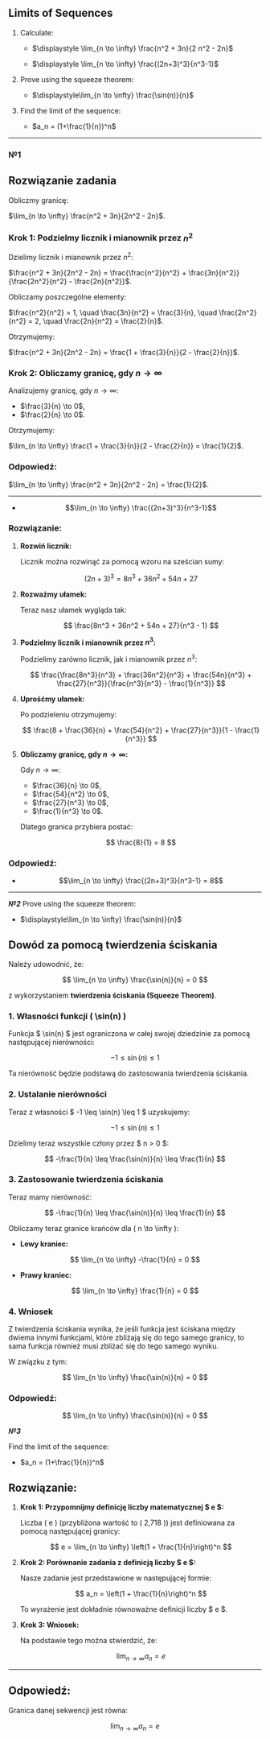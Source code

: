 ## Limits of Sequences

1. Calculate:
   - $\displaystyle \lim_{n \to \infty} \frac{n^2 + 3n}{2 n^2 - 2n}$

   - $\displaystyle \lim_{n \to \infty} \frac{(2n+3)^3}{n^3-1}$

2. Prove using the squeeze theorem:
   - $\displaystyle\lim_{n \to \infty} \frac{\sin(n)}{n}$

4. Find the limit of the sequence:
   - $a_n = (1+\frac{1}{n})^n$

---

### **№1**
## Rozwiązanie zadania

Obliczmy granicę:

$\lim_{n \to \infty} \frac{n^2 + 3n}{2n^2 - 2n}$.



### Krok 1: Podzielmy licznik i mianownik przez $n^2$

Dzielimy licznik i mianownik przez $n^2$:

$\frac{n^2 + 3n}{2n^2 - 2n} = \frac{\frac{n^2}{n^2} + \frac{3n}{n^2}}{\frac{2n^2}{n^2} - \frac{2n}{n^2}}$.

Obliczamy poszczególne elementy:

$\frac{n^2}{n^2} = 1, \quad \frac{3n}{n^2} = \frac{3}{n}, \quad \frac{2n^2}{n^2} = 2, \quad \frac{2n}{n^2} = \frac{2}{n}$.

Otrzymujemy:

$\frac{n^2 + 3n}{2n^2 - 2n} = \frac{1 + \frac{3}{n}}{2 - \frac{2}{n}}$.



### Krok 2: Obliczamy granicę, gdy $n \to \infty$

Analizujemy granicę, gdy $n \to \infty$:

- $\frac{3}{n} \to 0$,
- $\frac{2}{n} \to 0$.

Otrzymujemy:

$\lim_{n \to \infty} \frac{1 + \frac{3}{n}}{2 - \frac{2}{n}} = \frac{1}{2}$.


### Odpowiedź:

$\lim_{n \to \infty} \frac{n^2 + 3n}{2n^2 - 2n} = \frac{1}{2}$.


---


- $$\lim_{n \to \infty} \frac{(2n+3)^3}{n^3-1}$$

### Rozwiązanie:

1. **Rozwiń licznik:**

   Licznik można rozwinąć za pomocą wzoru na sześcian sumy:

   $$ (2n+3)^3 = 8n^3 + 36n^2 + 54n + 27 $$

2. **Rozważmy ułamek:**

   Teraz nasz ułamek wygląda tak:

   $$ \frac{8n^3 + 36n^2 + 54n + 27}{n^3 - 1} $$

3. **Podzielmy licznik i mianownik przez $n^3$:**

   Podzielimy zarówno licznik, jak i mianownik przez $n^3$:

   $$ \frac{\frac{8n^3}{n^3} + \frac{36n^2}{n^3} + \frac{54n}{n^3} + \frac{27}{n^3}}{\frac{n^3}{n^3} - \frac{1}{n^3}} $$

4. **Uprośćmy ułamek:**

   Po podzieleniu otrzymujemy:

   $$ \frac{8 + \frac{36}{n} + \frac{54}{n^2} + \frac{27}{n^3}}{1 - \frac{1}{n^3}} $$

5. **Obliczamy granicę, gdy $n \to \infty$:**

   Gdy $n \to \infty$:

   - $\frac{36}{n} \to 0$,
   - $\frac{54}{n^2} \to 0$,
   - $\frac{27}{n^3} \to 0$,
   - $\frac{1}{n^3} \to 0$.

   Dlatego granica przybiera postać:

   $$ \frac{8}{1} = 8 $$

### Odpowiedź:

- $$\lim_{n \to \infty} \frac{(2n+3)^3}{n^3-1} = 8$$

---
***№2***
Prove using the squeeze theorem:
- $\displaystyle\lim_{n \to \infty} \frac{\sin(n)}{n}$

## Dowód za pomocą twierdzenia ściskania

Należy udowodnić, że:  

$$
\lim_{n \to \infty} \frac{\sin(n)}{n} = 0
$$  

z wykorzystaniem **twierdzenia ściskania (Squeeze Theorem)**.



### 1. Własności funkcji \( \sin(n) \)

Funkcja $ \sin(n) $ jest ograniczona w całej swojej dziedzinie za pomocą następującej nierówności:  

$$
-1 \leq \sin(n) \leq 1
$$

Ta nierówność będzie podstawą do zastosowania twierdzenia ściskania.



### 2. Ustalanie nierówności

Teraz z własności $ -1 \leq \sin(n) \leq 1 $ uzyskujemy:  

$$
-1 \leq \sin(n) \leq 1
$$

Dzielimy teraz wszystkie człony przez $ n > 0 $:

$$
-\frac{1}{n} \leq \frac{\sin(n)}{n} \leq \frac{1}{n}
$$



### 3. Zastosowanie twierdzenia ściskania

Teraz mamy nierówność:

$$
-\frac{1}{n} \leq \frac{\sin(n)}{n} \leq \frac{1}{n}
$$

Obliczamy teraz granice krańców dla \( n \to \infty \):

- **Lewy kraniec:**  

$$
\lim_{n \to \infty} -\frac{1}{n} = 0
$$

- **Prawy kraniec:**  

$$
\lim_{n \to \infty} \frac{1}{n} = 0
$$



### 4. Wniosek

Z twierdzenia ściskania wynika, że jeśli funkcja jest ściskana między dwiema innymi funkcjami, które zbliżają się do tego samego granicy, to sama funkcja również musi zbliżać się do tego samego wyniku.  

W związku z tym:  

$$
\lim_{n \to \infty} \frac{\sin(n)}{n} = 0
$$



### Odpowiedź:

$$
\lim_{n \to \infty} \frac{\sin(n)}{n} = 0
$$



***№3***

Find the limit of the sequence:
   - $a_n = (1+\frac{1}{n})^n$


## Rozwiązanie:

1. **Krok 1: Przypomnijmy definicję liczby matematycznej $ e $:**

   Liczba \( e \) (przybliżona wartość to \( 2,718 \)) jest definiowana za pomocą następującej granicy:

   $$
   e = \lim_{n \to \infty} \left(1 + \frac{1}{n}\right)^n
   $$

2. **Krok 2: Porównanie zadania z definicją liczby $ e $:**

   Nasze zadanie jest przedstawione w następującej formie:

   $$
   a_n = \left(1 + \frac{1}{n}\right)^n
   $$

   To wyrażenie jest dokładnie równoważne definicji liczby $ e $.

3. **Krok 3: Wniosek:**

   Na podstawie tego można stwierdzić, że:

   $$
   \lim_{n \to \infty} a_n = e
   $$

---

## Odpowiedź:

Granica danej sekwencji jest równa:

$$
\lim_{n \to \infty} a_n = e
$$
